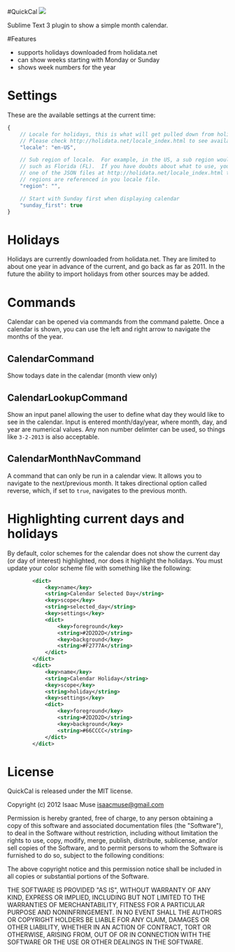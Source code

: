 #QuickCal
<img src="http://dl.dropbox.com/u/342698/QuickCal/Example.png" border="0"/>

Sublime Text 3 plugin to show a simple month calendar.

#Features
- supports holidays downloaded from holidata.net
- can show weeks starting with Monday or Sunday
- shows week numbers for the year

# Settings
These are the available settings at the current time:

```javascript
{
    // Locale for holidays, this is what will get pulled down from holidata.net
    // Please check http://holidata.net/locale_index.html to see available locale
    "locale": "en-US",

    // Sub region of locale.  For example, in the US, a sub region would be a state
    // such as Florida (FL).  If you have doubts about what to use, you can look in
    // one of the JSON files at http://holidata.net/locale_index.html to see what
    // regions are referenced in you locale file.
    "region": "",

    // Start with Sunday first when displaying calendar
    "sunday_first": true
}
```

# Holidays
Holidays are currently downloaded from holidata.net.  They are limited to about one year in advance of the current, and go back as far as 2011.  In the future the ability to import holidays from other sources may be added.

# Commands
Calendar can be opened via commands from the command palette.  Once a calendar is shown, you can use the left and right arrow to navigate the months of the year.

## CalendarCommand
Show todays date in the calendar (month view only)

## CalendarLookupCommand
Show an input panel allowing the user to define what day they would like to see in the calendar.  Input is entered month/day/year, where month, day, and year are numerical values.  Any non number delimter can be used, so things like ```3-2-2013``` is also acceptable.

## CalendarMonthNavCommand
A command that can only be run in a calendar view.  It allows you to navigate to the next/previous month.  It takes directional option called reverse, which, if set to ```true```, navigates to the previous month.

# Highlighting current days and holidays
By default, color schemes for the calendar does not show the current day (or day of interest) highlighted, nor does it highlight the holidays.  You must update your color scheme file with something like the following:

```xml
        <dict>
            <key>name</key>
            <string>Calendar Selected Day</string>
            <key>scope</key>
            <string>selected_day</string>
            <key>settings</key>
            <dict>
                <key>foreground</key>
                <string>#2D2D2D</string>
                <key>background</key>
                <string>#F2777A</string>
            </dict>
        </dict>
        <dict>
            <key>name</key>
            <string>Calendar Holiday</string>
            <key>scope</key>
            <string>holiday</string>
            <key>settings</key>
            <dict>
                <key>foreground</key>
                <string>#2D2D2D</string>
                <key>background</key>
                <string>#66CCCC</string>
            </dict>
        </dict>
```
# License

QuickCal is released under the MIT license.

Copyright (c) 2012 Isaac Muse <isaacmuse@gmail.com>

Permission is hereby granted, free of charge, to any person obtaining a copy of this software and associated documentation files (the "Software"), to deal in the Software without restriction, including without limitation the rights to use, copy, modify, merge, publish, distribute, sublicense, and/or sell copies of the Software, and to permit persons to whom the Software is furnished to do so, subject to the following conditions:

The above copyright notice and this permission notice shall be included in all copies or substantial portions of the Software.

THE SOFTWARE IS PROVIDED "AS IS", WITHOUT WARRANTY OF ANY KIND, EXPRESS OR IMPLIED, INCLUDING BUT NOT LIMITED TO THE WARRANTIES OF MERCHANTABILITY, FITNESS FOR A PARTICULAR PURPOSE AND NONINFRINGEMENT. IN NO EVENT SHALL THE AUTHORS OR COPYRIGHT HOLDERS BE LIABLE FOR ANY CLAIM, DAMAGES OR OTHER LIABILITY, WHETHER IN AN ACTION OF CONTRACT, TORT OR OTHERWISE, ARISING FROM, OUT OF OR IN CONNECTION WITH THE SOFTWARE OR THE USE OR OTHER DEALINGS IN THE SOFTWARE.

